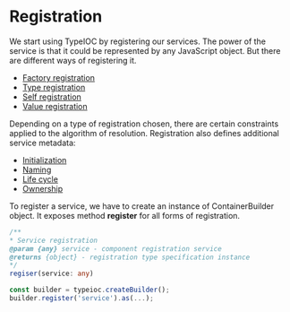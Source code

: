 # Registration

We start using TypeIOC by registering our services. The power of the service is that it could be represented by any JavaScript object. But there are different ways of registering it.

* [Factory registration](./factory.md)
* [Type registration](./type.md)
* [Self registration](./self.md)
* [Value registration](./value.md)

Depending on a type of registration chosen, there are certain constraints applied to the algorithm of resolution. Registration also defines additional service metadata:

* [Initialization](./metadata.md#initialization)
* [Naming](./metadata.md#naming)
* [Life cycle](../life-cycle/index.md)
* [Ownership](./metadata.md#ownership)

To register a service, we have to create an instance of ContainerBuilder object. It exposes method **register** for all forms of registration.

```typescript
/**
* Service registration
@param {any} service - component registration service
@returns {object} - registration type specification instance
*/
regiser(service: any)
```

```typescript
const builder = typeioc.createBuilder();
builder.register('service').as(...);
```